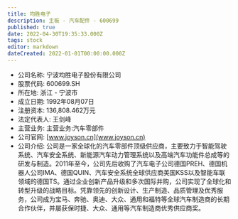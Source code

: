 ```yaml
---
title: 均胜电子
description: 主板 - 汽车配件 - 600699
published: true
date: 2022-04-30T19:35:33.000Z
tags: stock
editor: markdown
dateCreated: 2022-01-01T00:00:00.000Z
---
```


- 公司名称: 宁波均胜电子股份有限公司
- 股票代码: 600699.SH
- 所在地: 浙江 - 宁波市
- 成立日期: 1992年08月07日
- 注册资本: 136,808.462万元
- 法定代表人: 王剑峰
- 主营业务: 主营业务:汽车零部件
- 公司官网: [www.joyson.cn](www.joyson.cn)
- 公司介绍: 公司是一家全球化的汽车零部件顶级供应商，主要致力于智能驾驶系统、汽车安全系统、新能源汽车动力管理系统以及高端汽车功能件总成等的研发与制造。2011年至今，公司先后收购了汽车电子公司德国PREH、德国机器人公司IMA、德国QUIN、汽车安全系统全球供应商美国KSS以及智能车联领域的德国TS。通过企业创新产品升级和多次国际并购，公司实现了全球化和转型升级的战略目标。凭靠领先的创新设计、生产制造、品质管理及优秀服务，公司成为宝马、奔驰、奥迪、大众、通用和福特等全球汽车制造商的长期合作伙伴，并屡获保时捷、大众、通用等汽车制造商优秀供应商奖。


